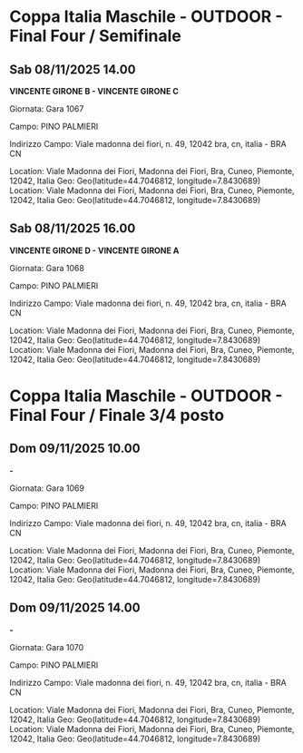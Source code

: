 

# Coppa Italia Maschile - OUTDOOR  - Final Four / Semifinale 

## Sab 08/11/2025 14.00

<strong>VINCENTE GIRONE B - VINCENTE GIRONE C</strong>

Giornata: Gara 1067

Campo: PINO PALMIERI 

Indirizzo Campo:  Viale madonna dei fiori, n. 49, 12042 bra, cn, italia - BRA  CN

Location: Viale Madonna dei Fiori, Madonna dei Fiori, Bra, Cuneo, Piemonte, 12042, Italia
Geo: Geo(latitude=44.7046812, longitude=7.8430689)
Location: Viale Madonna dei Fiori, Madonna dei Fiori, Bra, Cuneo, Piemonte, 12042, Italia
Geo: Geo(latitude=44.7046812, longitude=7.8430689)


## Sab 08/11/2025 16.00

<strong>VINCENTE GIRONE D - VINCENTE GIRONE A</strong>

Giornata: Gara 1068

Campo: PINO PALMIERI 

Indirizzo Campo:  Viale madonna dei fiori, n. 49, 12042 bra, cn, italia - BRA  CN

Location: Viale Madonna dei Fiori, Madonna dei Fiori, Bra, Cuneo, Piemonte, 12042, Italia
Geo: Geo(latitude=44.7046812, longitude=7.8430689)
Location: Viale Madonna dei Fiori, Madonna dei Fiori, Bra, Cuneo, Piemonte, 12042, Italia
Geo: Geo(latitude=44.7046812, longitude=7.8430689)



# Coppa Italia Maschile - OUTDOOR  - Final Four / Finale 3/4 posto

## Dom 09/11/2025 10.00

<strong> - </strong>

Giornata: Gara 1069

Campo: PINO PALMIERI 

Indirizzo Campo:  Viale madonna dei fiori, n. 49, 12042 bra, cn, italia - BRA  CN

Location: Viale Madonna dei Fiori, Madonna dei Fiori, Bra, Cuneo, Piemonte, 12042, Italia
Geo: Geo(latitude=44.7046812, longitude=7.8430689)
Location: Viale Madonna dei Fiori, Madonna dei Fiori, Bra, Cuneo, Piemonte, 12042, Italia
Geo: Geo(latitude=44.7046812, longitude=7.8430689)


## Dom 09/11/2025 14.00

<strong> - </strong>

Giornata: Gara 1070

Campo: PINO PALMIERI 

Indirizzo Campo:  Viale madonna dei fiori, n. 49, 12042 bra, cn, italia - BRA  CN

Location: Viale Madonna dei Fiori, Madonna dei Fiori, Bra, Cuneo, Piemonte, 12042, Italia
Geo: Geo(latitude=44.7046812, longitude=7.8430689)
Location: Viale Madonna dei Fiori, Madonna dei Fiori, Bra, Cuneo, Piemonte, 12042, Italia
Geo: Geo(latitude=44.7046812, longitude=7.8430689)

